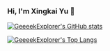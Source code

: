 ### Hi, I'm Xingkai Yu 👋

<!--
**GeeeekExplorer/GeeeekExplorer** is a ✨ _special_ ✨ repository because its `README.md` (this file) appears on your GitHub profile.

Here are some ideas to get you started:

- 🔭 I’m currently working on ...
- 🌱 I’m currently learning ...
- 👯 I’m looking to collaborate on ...
- 🤔 I’m looking for help with ...
- 💬 Ask me about ...
- 📫 How to reach me: ...
- 😄 Pronouns: ...
- ⚡ Fun fact: ...
-->

[![GeeeekExplorer's GitHub stats](https://github-readme-stats.vercel.app/api?username=GeeeekExplorer&hide=contribs&show_icons=true&count_private=true&theme=buefy)](https://github.com/anuraghazra/github-readme-stats)

[![GeeeekExplorer's Top Langs](https://github-readme-stats.vercel.app/api/top-langs/?username=GeeeekExplorer&layout=compact&hide=jupyter%20notebook,matlab&theme=buefy)](https://github.com/anuraghazra/github-readme-stats)
